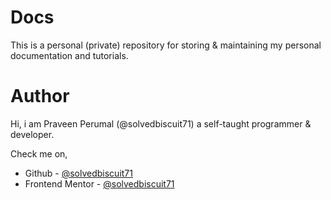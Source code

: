 # Docs

This is a personal (private) repository for storing & maintaining
my personal documentation and tutorials.

# Author

Hi, i am Praveen Perumal (@solvedbiscuit71) a self-taught programmer & developer.

Check me on, 
- Github - [@solvedbiscuit71](https://github.com/solvedbiscuit71)
- Frontend Mentor - [@solvedbiscuit71](https://www.frontendmentor.io/profile/solvedbiscuit71)